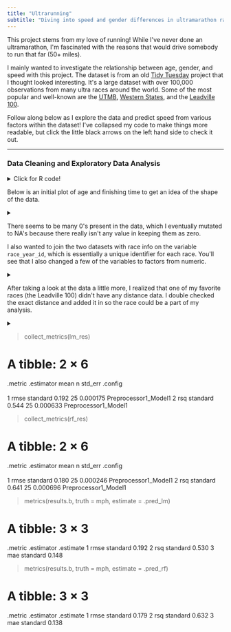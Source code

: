 ```yaml
---
title: "Ultrarunning"
subtitle: "Diving into speed and gender differences in ultramarathon races"
---
```


This project stems from my love of running! While I've never done an ultramarathon, I'm fascinated with the reasons that would drive somebody to run that far (50+ miles). 

I mainly wanted to investigate the relationship between age, gender, and speed with this project. The dataset is from an old [Tidy Tuesday](https://github.com/rfordatascience/tidytuesday/blob/master/data/2021/2021-10-26/readme.md) project that I thought looked interesting. It's a large dataset with over 100,000 observations from many ultra races around the world. Some of the most popular and well-known are the [UTMB](https://utmbmontblanc.com/jp/page/1/a-mythical-race,-an-unique-experience.html), [Western States](https://www.wser.org/), and the [Leadville 100](https://www.leadvilleraceseries.com/run/leadvilletrail100run/). 

Follow along below as I explore the data and predict speed from various factors within the dataset! I've collapsed my code to make things more readable, but click the little black arrows on the left hand side to check it out.

***

### Data Cleaning and Exploratory Data Analysis

<details>
  <summary>Click for R code!</summary>

  
{% highlight r %}
  library(tidyverse)
  library(tidytuesdayR)
  library(tidymodels)

  #load data
  tuesdata <- tidytuesdayR::tt_load(2021, week = 44)
  ultra_rankings <- tuesdata$ultra_rankings
  race <- tuesdata$race

  glimpse(ultra_rankings)
  glimpse(race)
{% endhighlight %}
        
</details>
  
Below is an initial plot of age and finishing time to get an idea of the shape of the data.
  
<details>
  <summary></summary>
  
  
{% highlight r %}
my.theme <- theme(
  plot.title = element_text(color = "black", size = 22, face = "bold"),
  axis.title = element_text(color = "black", size = 18),
  axis.text = element_text(color = "black", size = 16), 
  legend.text = element_text(color = "black", size = 12))

p1 <- ultra_rankings %>%
  ggplot(aes(age, time_in_seconds)) +
  geom_jitter(aes(color = race_year_id), alpha = 0.7, show.legend = FALSE) +
  labs(title = "Ultramarathon finishing time by Age", x = "Age", y = "Time (seconds)") +
  theme_classic() +
  my.theme
p1
{% endhighlight %}
        
</details>

There seems to be many 0's present in the data, which I eventually mutated to NA's because there really isn't any value in keeping them as zero.

I also wanted to join the two datasets with race info on the variable `race_year_id`, which is essentially a unique identifier for each race. You'll see that I also changed a few of the variables to factors from numeric.

<details>
  <summary></summary>
  
{% highlight r %}
#inner join
joined <- ultra_rankings %>%
  inner_join(race, by = "race_year_id")

#changing race_year_id, rank, gender, nationality to factor
joined <- joined %>%
  mutate(race_year_id = as.factor(race_year_id),
         rank = as.factor(rank),
         gender = as.factor(gender),
         nationality = as.factor(nationality))
glimpse(joined)
{% endhighlight %}

</details>
  
After taking a look at the data a little more, I realized that one of my favorite races (the Leadville 100) didn't have any distance data. I double checked the exact distance and added it in so the race could be a part of my analysis.

<details>
  <summary></summary>

{% highlight r %}
#leadville 100 distance is 0 - want it to be 100 mi
#first create new df with only leadville so can manipulate  those distances
leadville <- joined %>%
  filter(race_year_id == "25331")

#remove leadville stats with 0 distance from joined df
joined <- joined %>%
  filter(race_year_id != "25331")

#add in 100 mile distance in km to subsetted df
leadville$distance <-replace(leadville$distance, leadville$distance == 0, 160.9)

#row bind the two dataframes back together with updated leadville distance
joined <- joined %>%
  rbind(leadville)
{% endhighlight %}
  
</details>
  
  
> collect_metrics(lm_res)
# A tibble: 2 × 6
  .metric .estimator  mean     n  std_err .config             
  <chr>   <chr>      <dbl> <int>    <dbl> <chr>               
1 rmse    standard   0.192    25 0.000175 Preprocessor1_Model1
2 rsq     standard   0.544    25 0.000633 Preprocessor1_Model1
    
> collect_metrics(rf_res)
# A tibble: 2 × 6
  .metric .estimator  mean     n  std_err .config             
  <chr>   <chr>      <dbl> <int>    <dbl> <chr>               
1 rmse    standard   0.180    25 0.000246 Preprocessor1_Model1
2 rsq     standard   0.641    25 0.000696 Preprocessor1_Model1

    
> metrics(results.b, truth = mph, estimate = .pred_lm)
# A tibble: 3 × 3
  .metric .estimator .estimate
  <chr>   <chr>          <dbl>
1 rmse    standard       0.192
2 rsq     standard       0.530
3 mae     standard       0.148
> metrics(results.b, truth = mph, estimate = .pred_rf)
# A tibble: 3 × 3
  .metric .estimator .estimate
  <chr>   <chr>          <dbl>
1 rmse    standard       0.179
2 rsq     standard       0.632
3 mae     standard       0.138
